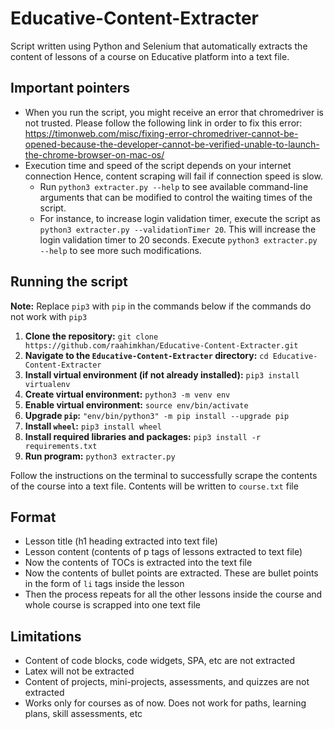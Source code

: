 # Educative-Content-Extracter
Script written using Python and Selenium that automatically extracts the content of lessons of a course on Educative platform into a text file.

## Important pointers
* When you run the script, you might receive an error that chromedriver is not trusted. Please follow the following link in order to fix this error: https://timonweb.com/misc/fixing-error-chromedriver-cannot-be-opened-because-the-developer-cannot-be-verified-unable-to-launch-the-chrome-browser-on-mac-os/
* Execution time and speed of the script depends on your internet connection Hence, content scraping will fail if connection speed is slow.
  * Run `python3 extracter.py --help` to see available command-line arguments that can be modified to control the waiting times of the script.
  * For instance, to increase login validation timer, execute the script as `python3 extracter.py --validationTimer 20`. This will increase the login validation timer to 20 seconds. Execute `python3 extracter.py --help` to see more such modifications.

## Running the script
**Note:** Replace `pip3` with `pip` in the commands below if the commands do not work with `pip3`
1) **Clone the repository:** `git clone https://github.com/raahimkhan/Educative-Content-Extracter.git`
2) **Navigate to the `Educative-Content-Extracter` directory:** `cd Educative-Content-Extracter`
3) **Install virtual environment (if not already installed):** `pip3 install virtualenv`
4) **Create virtual environment:** `python3 -m venv env`
5) **Enable virtual environment:** `source env/bin/activate`
6) **Upgrade `pip`:** `"env/bin/python3" -m pip install --upgrade pip`
7) **Install `wheel`:** `pip3 install wheel`
8) **Install required libraries and packages:** `pip3 install -r requirements.txt`
9) **Run program:** `python3 extracter.py`

Follow the instructions on the terminal to successfully scrape the contents of the course into a text file. Contents will be written to `course.txt` file

## Format
* Lesson title (h1 heading extracted into text file)
* Lesson content (contents of p tags of lessons extracted to text file)
* Now the contents of TOCs is extracted into the text file
* Now the contents of bullet points are extracted. These are bullet points in the form of `li` tags inside the lesson
* Then the process repeats for all the other lessons inside the course and whole course is scrapped into one text file

## Limitations
* Content of code blocks, code widgets, SPA, etc are not extracted
* Latex will not be extracted
* Content of projects, mini-projects, assessments, and quizzes are not extracted
* Works only for courses as of now. Does not work for paths, learning plans, skill assessments, etc
